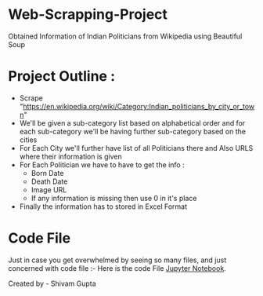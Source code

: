 # Web-Scrapping-Project
Obtained Information of Indian Politicians from Wikipedia using Beautiful Soup

# Project Outline :

- Scrape "https://en.wikipedia.org/wiki/Category:Indian_politicians_by_city_or_town" 
- We'll be given a sub-category list based on alphabetical order and for each sub-category we'll be having further sub-category based on the cities
- For Each City we'll further have list of all Politicians there and Also URLS where their information is given
- For Each Politician we have to have to get the info : 
    - Born Date 
    - Death Date
    - Image URL
    - If any information is missing then use 0 in it's place
- Finally the information has to stored in Excel Format

# Code File
Just in case you get overwhelmed by seeing so many files, and just concerned with code file :- 
Here is the code File [Jupyter Notebook](https://github.com/shivamg10/Web-Scrapping-Project/blob/main/Indian%20Politicians%20by%20city%20or%20towns.ipynb).

Created by - Shivam Gupta
